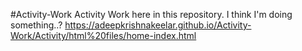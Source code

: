 #Activity-Work
Activity Work here in this repository. I think I'm doing something..?
https://adeepkrishnakeelar.github.io/Activity-Work/Activity/html%20files/home-index.html
